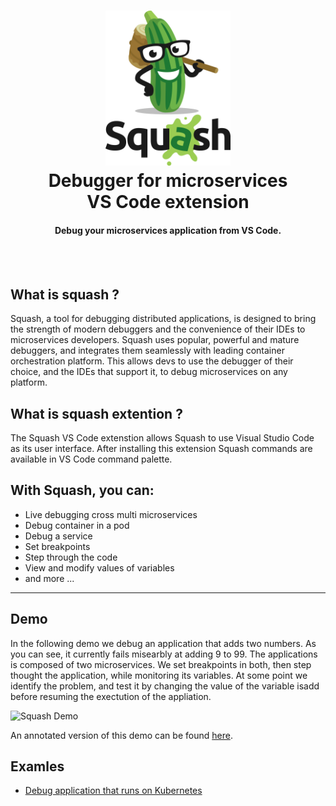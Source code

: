

<h1 align="center">
    <img src="images/squash Avert.png" alt="squash" width="200" height="248">
  <br>
 Debugger for microservices
 <br>
  VS Code extension
</h1>


<h4 align="center">Debug your microservices application from VS Code.</h4>
<BR><BR>

## What is squash ?
Squash, a tool for debugging distributed applications, is designed to bring the strength of modern debuggers and the convenience of their IDEs to microservices developers. Squash uses popular, powerful and mature debuggers, and integrates them seamlessly with leading container orchestration platform. This allows devs to use the debugger of their choice, and the IDEs that support it, to debug microservices on any platform.

## What is squash extention ?
The Squash VS Code extenstion allows Squash to use Visual Studio Code as its user interface. 
After installing this extension Squash commands are available in VS Code command palette. 

## With Squash, you can:
* Live debugging cross multi microservices
* Debug container in a pod
* Debug a service
* Set breakpoints
* Step through the code
* View and modify values of variables
* and more ...

***

## Demo

In the following demo we  debug an application that adds two numbers. As you can see, it currently fails misearbly at adding 9 to 99. The applications is composed of two microservices. We  set breakpoints in both, then step thought the application, while monitoring its variables. At some point we  identify the problem, and test it by changing the value of the variable isadd before resuming the exectution of the appliation.

<img src="https://github.com/solo-io/squash-vscode/raw/master/images/squash-demo-2.gif" alt="Squash Demo" />

An annotated version of this demo can be found [here](https://youtu.be/5aNPfwVvLvA).
## Examles
* [Debug application that runs on Kubernetes](docs/example-app-kubernetes.md)
